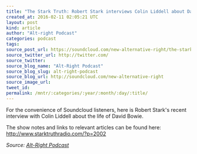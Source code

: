 ```yaml
---
title: "The Stark Truth: Robert Stark interviews Colin Liddell about David Bowie"
created_at: 2016-02-11 02:05:21 UTC
layout: post
kind: article
author: "Alt-right Podcast"
categories: podcast
tags: 
source_post_url: https://soundcloud.com/new-alternative-right/the-stark-truth-robert-stark-interviews-colin-liddell-about-david-bowie
source_twitter_url: http://twitter.com/
source_twitter: 
source_blog_name: "Alt-Right Podcast"
source_blog_slug: alt-right-podcast
source_blog_url: http://soundcloud.com/new-alternative-right
source_image_url: 
tweet_id:
permalink: /mntr/:categories/:year/:month/:day/:title/
---
```

For the convenience of Soundcloud listeners, here is Robert Stark's recent interview with Colin Liddell about the life of David Bowie.

The show notes and links to relevant articles can be found here: http://www.starktruthradio.com/?p=2002<div class="">
    <i>Source: <a href="http://soundcloud.com/new-alternative-right">Alt-Right Podcast</a></i>
</div>
